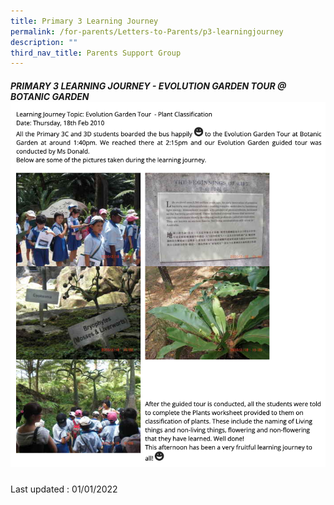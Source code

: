 ```yaml
---
title: Primary 3 Learning Journey
permalink: /for-parents/Letters-to-Parents/p3-learningjourney
description: ""
third_nav_title: Parents Support Group
---
```

#####  PRIMARY 3 LEARNING JOURNEY - EVOLUTION GARDEN TOUR @ BOTANIC GARDEN![](/images/p3jouney.png)

Last updated : 01/01/2022
